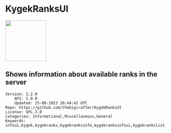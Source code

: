 # KygekRanksUI
<img src="https://raw.githubusercontent.com/thebigcrafter/KygekRanksUI/76727a4d83c7e90bda378e9ca87f1109c582dffa/icon.png" width="128" height="128" />

## Shows information about available ranks in the server
```properties
Version: 2.2.0
    API: 5.0.0
    Updated: 15-08-2023 20:44:42 UTC
Repo: https://github.com/thebigcrafter/KygekRanksUI
License: GPL-3.0
Categories: Informational,Miscellaneous,General
Keywords: infoui,kygek,kygekranks,kygekranksinfo,kygekranksinfoui,kygekrankslist,kygekrankslistui,kygekraqmak,kygekraqmakranks,kygekraqmakranksinfo,kygekraqmakrankslist,kygekraqmakranksui,kygekraqmakui,kygekteamranks,kygekteamranksinfo,kygekteamranksinfoui,kygekteamrankslist,kygekteamrankslistui,kygekteamranksui,kygekteamui,kygekui,listui,ranks,ranksinfo,ranksinfoui,rankslist,rankslistui,ranksui,ui
```